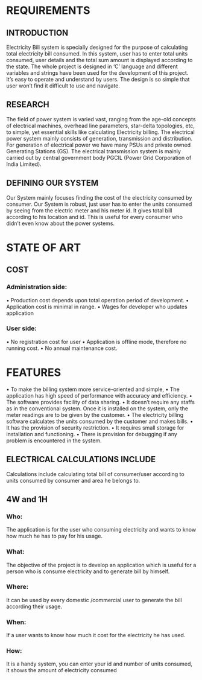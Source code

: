 # REQUIREMENTS
## INTRODUCTION
Electricity Bill system is specially designed for the purpose of calculating total electricity bill consumed. In this system, user has to enter total units consumed, user details and the total sum amount is displayed according to the state. The whole project is designed in ‘C’ language and different variables and strings have been used for the development of this project. It’s easy to operate and understand by users. The design is so simple that user won’t find it difficult to use and navigate.
## RESEARCH

The field of power system is varied vast, ranging from the age-old concepts of electrical machines, overhead line parameters, star-delta topologies, etc, to simple, yet essential skills like calculating Electricity billing. The electrical power system mainly consists of generation, transmission and distribution. For generation of electrical power we have many PSUs and private owned Generating Stations (GS). The electrical transmission system is mainly carried out by central government body PGCIL (Power Grid Corporation of India Limited).
## DEFINING OUR SYSTEM
Our System mainly focuses finding the cost of the electricity consumed by consumer. Our System is robust, just user has to enter the units consumed by seeing from the electric meter and his meter id. It gives total bill according to his location and id. This is useful for every consumer who didn’t even know about the power systems.

# STATE OF ART
## COST
### Administration side:
•	Production cost depends upon total operation period of development.
•	Application cost is minimal in range.
•	Wages for developer who updates application
### User side:
•	No registration cost for user
•	Application is offline mode, therefore no running cost.
•	No annual maintenance cost.

# FEATURES
•	To make the billing system more service-oriented and simple,
•	The application has high speed of performance with accuracy and efficiency.
•	The software provides facility of data sharing.
•	It doesn’t require any staffs as in the conventional system. Once it is installed on the system, only the meter readings are to be given by the customer.
•	The electricity billing software calculates the units consumed by the customer and makes bills.
•	It has the provision of security restriction.
•	It requires small storage for installation and functioning.
•	There is provision for debugging if any problem is encountered in the system.
## ELECTRICAL CALCULATIONS INCLUDE
 Calculations include calculating total bill of consumer/user according to units consumed by consumer and area he belongs to.
## 4W and 1H

### Who:
The application is for the user who consuming electricity and wants to know how much he has to pay for his usage.

### What:
The objective of the project is to develop an application which is useful for a person who is consume electricity and to generate bill by himself.

### Where:
It can be used by every domestic /commercial user to generate the bill according their usage.

### When:
If a user wants to know how much it cost for the electricity he has used.

### How:
It is a handy system, you can enter your id and number of units consumed, it shows the amount of electricity consumed



